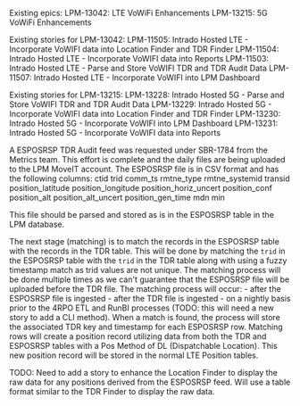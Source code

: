Existing epics:
LPM-13042: LTE VoWiFi Enhancements
LPM-13215: 5G VoWiFi Enhancements

Existing stories for LPM-13042:
LPM-11505: Intrado Hosted LTE - Incorporate VoWIFI data into Location Finder and TDR Finder
LPM-11504: Intrado Hosted LTE - Incorporate VoWIFI data into Reports
LPM-11503: Intrado Hosted LTE - Parse and Store VoWIFI TDR and TDR Audit Data
LPM-11507: Intrado Hosted LTE - Incorporate VoWIFI into LPM Dashboard

Existing stories for LPM-13215:
LPM-13228: Intrado Hosted 5G - Parse and Store VoWIFI TDR and TDR Audit Data
LPM-13229: Intrado Hosted 5G - Incorporate VoWIFI data into Location Finder and TDR Finder
LPM-13230: Intrado Hosted 5G - Incorporate VoWIFI into LPM Dashboard
LPM-13231: Intrado Hosted 5G - Incorporate VoWIFI data into Reports

A ESPOSRSP TDR Audit feed was requested under SBR-1784 from the Metrics team.  This effort is complete and the daily files are being uploaded to the LPM MoveIT account.  The ESPOSRSP file is in CSV format and has the following columns:
    ctid
    trid
    comm_ts
    rmtne_type
    rmtne_systemid
    transid
    position_latitude
    position_longitude
    position_horiz_uncert
    position_conf
    position_alt
    position_alt_uncert
    position_gen_time
    mdn
    min

This file should be parsed and stored as is in the ESPOSRSP table in the LPM database.

The next stage (matching) is to match the records in the ESPOSRSP table with the records in the TDR table.  This will be done by matching the `trid` in the ESPOSRSP table with the `trid` in the TDR table along with using a fuzzy timestamp match as trid values are not unique. The matching process will be done multiple times as we can't guarantee that the ESPOSRSP file will be uploaded before the TDR file. The matching process will occur:
    - after the ESPOSRSP file is ingested
    - after the TDR file is ingested
    - on a nightly basis prior to the 4RPO ETL and RunBI processes (TODO: this will need a new story to add a CLI method).
When a match is found, the process will store the associated TDR key and timestamp for each ESPOSRSP row.  Matching rows will create a position record utilizing data from both the TDR and ESPOSRSP tables with a Pos Method of DL (Dispatchable Location).  This new position record will be stored in the normal LTE Position tables.

TODO: Need to add a story to enhance the Location Finder to display the raw data for any positions derived from the ESPOSRSP feed.  Will use a table format similar to the TDR Finder to display the raw data.

